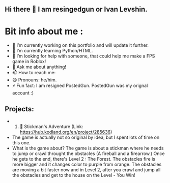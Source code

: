 ## Hi there 👋 I am resingedgun or Ivan Levshin.
# Bit info about me :

- 🔭 I’m currently working on this portfolio and will update it further.
- 🌱 I’m currently learning Python/HTML.
- 🤔 I’m looking for help with someone, that could help me make a FPS game in Roblox!
- 💬 Ask me about anything!
- 📫 How to reach me: 
- 😄 Pronouns: he/him.
- ⚡ Fun fact: I am resigned PostedGun. PostedGun was my orignal account :)

## Projects:
- 1. 🏃 Stickman's Adventure (Link: https://hub.kodland.org/en/project/285636)
-  The game is actually not so original by idea, but I spent lots of time on this one.
- What is the game about? The game is about a stickman where he needs to jump or crawl throught the obstacles (A fireball and a firearrow.) Once he gets to the end, there's Level 2 : The Forest. The obstacles fire is more bigger and it changes color to purple from orange. The obstacles are moving a bit faster now and in Level 2, after you crawl and jump all the obstacles and get to the house on the Level - You Win!



